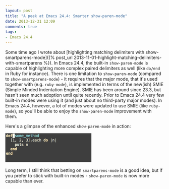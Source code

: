 ```yaml
---
layout: post
title: "A peek at Emacs 24.4: Smarter show-paren-mode"
date: 2013-12-31 12:09
comments: true
tags:
- Emacs 24.4
---
```


Some time ago I wrote about
[highlighting matching delimiters with show-smartparens-mode]({% post_url 2013-11-01-highlight-matching-delimiters-with-smartparens %}). In
Emacs 24.4, the built-in `show-paren-mode` is capable of highlighting
more complex paired delimiters as well (like `do/end` in Ruby for
instance). There is one limitation to `show-paren-mode` (compared to
`show-smartparens-mode`) - it requires that the major mode, that it's
used together with (e.g. `ruby-mode`), is implemented in terms of the
new(ish) SMIE (Simple Minded Indentation Engine). SMIE has been around
since 23.3, but hasn't seen much adoption until quite recently. Prior
to Emacs 24.4 very few built-in modes were using it (and just about no
third-party major modes). In Emacs 24.4, however, a lot of modes were
updated to use SMIE (like `ruby-mode`), so you'll be able to enjoy the
`show-paren-mode` improvement with them.

Here's a glimpse of the enhanced `show-paren-mode` in action:

![show-paren-mode](/assets/images/show-paren-mode.gif)

Long term, I still think that betting on `smartparens-mode` is a good idea, but if
you prefer to stick with built-in modes - `show-paren-mode` is now more capable than ever.
